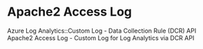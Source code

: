# Apache2 Access Log
Azure Log Analytics::Custom Log - Data Collection Rule (DCR) API
<br/>
Apache2 Access Log - Custom Log for Log Analytics via DCR API
